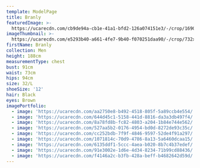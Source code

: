 ```yaml
---
template: ModelPage
title: Branly
featuredImage: >-
  https://ucarecdn.com/cb9de94a-cb1e-41a1-bfd2-126a074151e3/-/crop/1690x1142/0,144/-/preview/
imageThumbnail: >-
  https://ucarecdn.com/e5293b40-a661-4fe7-9b40-f070251daa90/-/crop/732x939/562,0/-/preview/
firstName: Branly
collection: Men
height: 188cm
measurementType: chest
bust: 91cm
waist: 73cm
hips: 94cm
size: 32/L
shoeSize: '12'
hair: Black
eyes: Brown
imagePortfolio:
  - image: 'https://ucarecdn.com/aa2750e8-b492-4518-805f-5a89ccb4e554/'
  - image: 'https://ucarecdn.com/644d45c1-5158-441d-8816-da3a3db497f4/'
  - image: 'https://ucarecdn.com/8a78fd8b-fc82-4803-a204-1b84e744e562/'
  - image: 'https://ucarecdn.com/527aa5b2-0176-4954-bd0d-8272de93c35c/'
  - image: 'https://ucarecdn.com/cc252bdb-7f9f-4846-9597-52de4f91a297/'
  - image: 'https://ucarecdn.com/1071814c-70d9-4786-8a13-5a6460dcaa15/'
  - image: 'https://ucarecdn.com/6135ddf1-5ccc-4aea-b020-8b7c4b37edef/'
  - image: 'https://ucarecdn.com/91e3002e-1d6e-4d34-8234-71b99cd88436/'
  - image: 'https://ucarecdn.com/f4146a2c-b3fb-428a-beff-b4682642d59d/'
---
```


